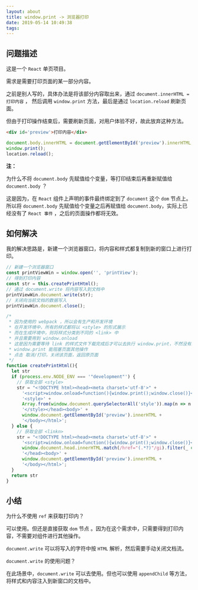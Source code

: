 ```yaml
---
layout: about
title: window.print -> 浏览器打印
date: 2019-05-14 10:49:38
tags: 
---
```


## 问题描述

这是一个 `React` 单页项目。

需求是需要打印页面的某一部分内容。

之前是别人写的，具体办法是将该部分内容取出来，通过 `document.innerHTML = 打印内容` ， 然后调用 `window.print` 方法，最后是通过 `location.reload` 刷新页面。

但由于打印操作结束后，需要刷新页面，对用户体验不好，故此放弃这种方法。

```html
<div id='preview'>打印内容</div>
```

```javascript
document.body.innerHTML = document.getElementById('preview').innerHTML;
window.print();
location.reload();
```

**注：**

为什么不将 `document.body` 先赋值给个变量，等打印结束后再重新赋值给 `document.body` ？

这是因为，在 `React` 组件上声明的事件最终绑定到了 `document` 这个 `dom` 节点上。所以将 `document.body` 先赋值给个变量之后再赋值给 `document.body`，实际上已经没有了 `React 事件` ，之后的页面操作都将无效。

<!-- more -->

## 如何解决

我的解决思路是，新建一个浏览器窗口，将内容和样式都复制到新的窗口上进行打印。

```javascript
// 新建一个浏览器窗口
const printViewWin = window.open('', 'printView');
// 得到打印内容
const str = this.createPrintHtml();
// 通过 document.write 将内容写入到文档中
printViewWin.document.write(str);
// 关闭向当前文档的数据写入
printViewWin.document.close();

/*
 * 因为使用的 webpack ，所以会有生产和开发环境
 * 在开发环境中，所有的样式都将以 <style> 的形式展示
 * 而在生成环境中，则将样式分类到不同的 <link> 中
 * 并且需要用到 window.onload
 * 这是因为需要等待 link 的样式文件下载完成后才可以去执行 window.print，不然没有打印样式
 * window.print 能阻塞页面其他操作
 * 点击 取消/打印，关闭该页面，返回原页面
 */
function createPrintHtml(){
  let str
  if (process.env.NODE_ENV === '"development"') {
    // 获取全部 <style>
    str = "<!DOCTYPE html><head><meta charset='utf-8'>" + 
      '<script>window.onload=function(){window.print();window.close()}</script>' + 
      '<style>' +
      Array.from(window.document.querySelectorAll('style')).map(n => n.innerText).join('') +
      '</style></head><body>' +
      window.document.getElementById('preview').innerHTML +
      '</body></html>';
  } else {
    // 获取全部 <linkn>
    str = "<!DOCTYPE html><head><meta charset='utf-8'>" + 
      '<script>window.onload=function(){window.print();window.close()}</script>' +
      window.document.head.innerHTML.match(/href="(.*?)"/gi).filter(_ => _.endsWith('css"')).map(n => n.slice(6)).map(n => n.slice(0, -1)).map(_ => `<link rel="stylesheet" type="text/css" href="${location.origin + _}" >`).join('') +
      '</head><body>' +
      window.document.getElementById('preview').innerHTML +
      '</body></html>';
  }
  return str
}
```

## 小结

为什么不使用 `ref` 来获取打印内？

可以使用。但还是直接获取 `dom` 节点 。因为在这个需求中，只需要得到打印内容，不需要对组件进行其他操作。

`document.write` 可以将写入的字符中按 `HTML` 解析，然后需要手动关闭文档流。

`document.write` 的使用问题？

在此场景中，`document.write` 可以去使用。但也可以使用 `appendChild` 等方法，将样式和内容注入到新窗口的文档中。
